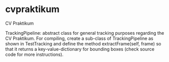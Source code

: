# cvpraktikum
CV Praktikum

TrackingPipeline: abstract class for general tracking purposes regarding the CV Praktikum. For compiling, create a sub-class of TrackingPipeline as shown in TestTracking and define the method extractFrame(self, frame) so that it returns a key-value-dictionary for bounding boxes (check source code for more instructions).
